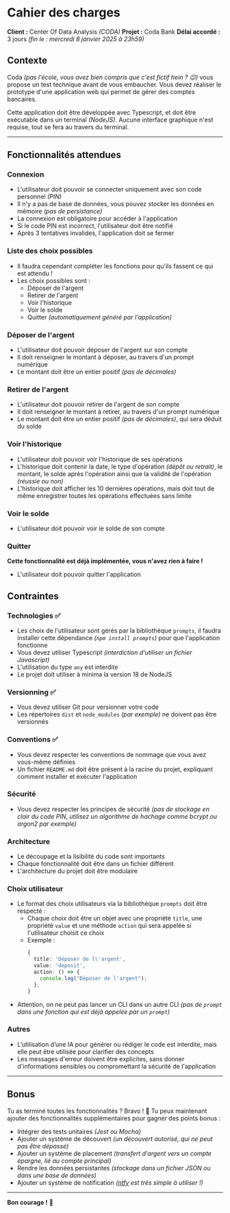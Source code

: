 # Cahier des charges

**Client :** Center Of Data Analysis _(CODA)_
**Projet :** Coda Bank
**Délai accordé :** 3 jours _(fin le : mercredi 8 janvier 2025 à 23h59)_

## Contexte

Coda _(pas l'école, vous avez bien compris que c'est fictif hein ? 😉)_ vous propose un test technique avant de vous embaucher.
Vous devez réaliser le prototype d'une application web qui permet de gérer des comptes bancaires.

Cette application doit être développée avec Typescript, et doit être exécutable dans un terminal _(NodeJS)_. Aucune interface graphique n'est requise, tout se fera au travers du terminal.

---

## Fonctionnalités attendues

### Connexion

- L'utilisateur doit pouvoir se connecter uniquement avec son code personnel _(PIN)_
- Il n'y a pas de base de données, vous pouvez stocker les données en mémoire _(pas de persistance)_
- La connexion est obligatoire pour accéder à l'application
- Si le code PIN est incorrect, l'utilisateur doit être notifié
- Après 3 tentatives invalides, l'application doit se fermer

### Liste des choix possibles

- Il faudra cependant compléter les fonctions pour qu'ils fassent ce qui est attendu !
- Les choix possibles sont :
  - Déposer de l'argent
  - Retirer de l'argent
  - Voir l'historique
  - Voir le solde
  - Quitter _(automatiquement généré par l'application)_

### Déposer de l'argent

- L'utilisateur doit pouvoir déposer de l'argent sur son compte
- Il doit renseigner le montant à déposer, au travers d'un prompt numérique
- Le montant doit être un entier positif _(pas de décimales)_

### Retirer de l'argent

- L'utilisateur doit pouvoir retirer de l'argent de son compte
- Il doit renseigner le montant à retirer, au travers d'un prompt numérique
- Le montant doit être un entier positif _(pas de décimales)_, qui sera déduit du solde

### Voir l'historique

- L'utilisateur doit pouvoir voir l'historique de ses opérations
- L'historique doit contenir la date, le type d'opération _(dépôt ou retrait)_, le montant, le solde après l'opération ainsi que la validité de l'opération _(réussie ou non)_
- L'historique doit afficher les 10 dernières opérations, mais doit tout de même enregistrer toutes les opérations effectuées sans limite

### Voir le solde

- L'utilisateur doit pouvoir voir le solde de son compte

### Quitter

**Cette fonctionnalité est déjà implémentée, vous n'avez rien à faire !**

- L'utilisateur doit pouvoir quitter l'application

## Contraintes

### Technologies ✅

- Les choix de l'utilisateur sont gérés par la bibliothèque `prompts`, il faudra installer cette dépendance _(`npm install prompts`)_ pour que l'application fonctionne
- Vous devez utiliser Typescript _(interdiction d'utiliser un fichier Javascript)_
- L'utilisation du type `any` est interdite
- Le projet doit utiliser à minima la version 18 de NodeJS

### Versionning ✅

- Vous devez utiliser Git pour versionner votre code
- Les répertoires `dist` et `node_modules` _(par exemple)_ ne doivent pas être versionnés

### Conventions ✅

- Vous devez respecter les conventions de nommage que vous avez vous-même définies
- Un fichier `README.md` doit être présent à la racine du projet, expliquant comment installer et exécuter l'application

### Sécurité

- Vous devez respecter les principes de sécurité _(pas de stockage en clair du code PIN, utilisez un algorithme de hachage comme bcrypt ou argon2 par exemple)_

### Architecture

- Le découpage et la lisibilité du code sont importants
- Chaque fonctionnalité doit être dans un fichier différent
- L'architecture du projet doit être modulaire

### Choix utilisateur

- Le format des choix utilisateurs via la bibliothèque `prompts` doit être respecté :
  - Chaque choix doit être un objet avec une propriété `title`, une propriété `value` et une méthode `action` qui sera appelée si l'utilisateur choisit ce choix
  - Exemple :
    ```typescript
    {
      title: 'Déposer de l\'argent',
      value: 'deposit',
      action: () => {
        console.log("Déposer de l'argent");
      },
    }
    ```
- Attention, on ne peut pas lancer un CLI dans un autre CLI _(pas de `prompt` dans une fonction qui est déjà appelée par un `prompt`)_

### Autres

- L’utilisation d’une IA pour générer ou rédiger le code est interdite, mais elle peut être utilisée pour clarifier des concepts
- Les messages d'erreur doivent être explicites, sans donner d'informations sensibles ou compromettant la sécurité de l'application

---

## Bonus

Tu as terminé toutes les fonctionnalités ? Bravo ! 🎉
Tu peux maintenant ajouter des fonctionnalités supplémentaires pour gagner des points bonus :

- Intégrer des tests unitaires _(Jest ou Mocha)_
- Ajouter un système de découvert _(un découvert autorisé, qui ne peut pas être dépassé)_
- Ajouter un système de placement _(transfert d'argent vers un compte épargne, lié au compte principal)_
- Rendre les données persistantes _(stockage dans un fichier JSON ou dans une base de données)_
- Ajouter un système de notification _([ntfy](https://ntfy.sh/) est très simple à utiliser !)_

---

**Bon courage !** 🚀
